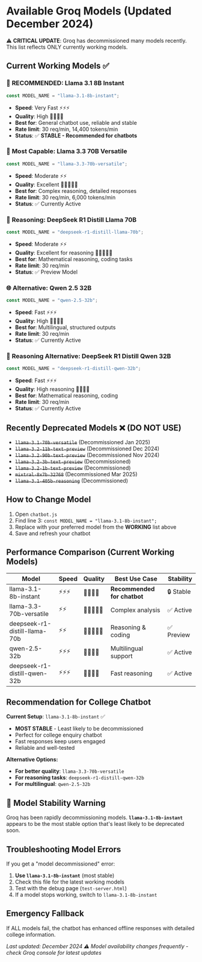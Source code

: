 # Available Groq Models (Updated December 2024)

⚠️ **CRITICAL UPDATE**: Groq has decommissioned many models recently. This list reflects ONLY currently working models.

## Current Working Models ✅

### 🚀 **RECOMMENDED: Llama 3.1 8B Instant**

```javascript
const MODEL_NAME = "llama-3.1-8b-instant";
```

- **Speed**: Very Fast ⚡⚡⚡
- **Quality**: High 🌟🌟🌟🌟
- **Best for**: General chatbot use, reliable and stable
- **Rate limit**: 30 req/min, 14,400 tokens/min
- **Status**: ✅ **STABLE - Recommended for chatbots**

### 🧠 **Most Capable: Llama 3.3 70B Versatile**

```javascript
const MODEL_NAME = "llama-3.3-70b-versatile";
```

- **Speed**: Moderate ⚡⚡
- **Quality**: Excellent 🌟🌟🌟🌟🌟
- **Best for**: Complex reasoning, detailed responses
- **Rate limit**: 30 req/min, 6,000 tokens/min
- **Status**: ✅ Currently Active

### 🔬 **Reasoning: DeepSeek R1 Distill Llama 70B**

```javascript
const MODEL_NAME = "deepseek-r1-distill-llama-70b";
```

- **Speed**: Moderate ⚡⚡
- **Quality**: Excellent for reasoning 🌟🌟🌟🌟🌟
- **Best for**: Mathematical reasoning, coding tasks
- **Rate limit**: 30 req/min
- **Status**: ✅ Preview Model

### 🌐 **Alternative: Qwen 2.5 32B**

```javascript
const MODEL_NAME = "qwen-2.5-32b";
```

- **Speed**: Fast ⚡⚡⚡
- **Quality**: High 🌟🌟🌟🌟
- **Best for**: Multilingual, structured outputs
- **Rate limit**: 30 req/min
- **Status**: ✅ Currently Active

### 🎯 **Reasoning Alternative: DeepSeek R1 Distill Qwen 32B**

```javascript
const MODEL_NAME = "deepseek-r1-distill-qwen-32b";
```

- **Speed**: Fast ⚡⚡⚡
- **Quality**: High reasoning 🌟🌟🌟🌟
- **Best for**: Mathematical reasoning, coding
- **Rate limit**: 30 req/min
- **Status**: ✅ Currently Active

## Recently Deprecated Models ❌ (DO NOT USE)

- ~~`llama-3.1-70b-versatile`~~ (Decommissioned Jan 2025)
- ~~`llama-3.2-11b-text-preview`~~ (Decommissioned Dec 2024)
- ~~`llama-3.2-90b-text-preview`~~ (Decommissioned Nov 2024)
- ~~`llama-3.2-3b-text-preview`~~ (Decommissioned)
- ~~`llama-3.2-1b-text-preview`~~ (Decommissioned)
- ~~`mixtral-8x7b-32768`~~ (Decommissioned Mar 2025)
- ~~`llama-3.1-405b-reasoning`~~ (Decommissioned)

## How to Change Model

1. Open `chatbot.js`
2. Find line 3: `const MODEL_NAME = "llama-3.1-8b-instant";`
3. Replace with your preferred model from the **WORKING** list above
4. Save and refresh your chatbot

## Performance Comparison (Current Working Models)

| Model                         | Speed  | Quality    | Best Use Case               | Stability  |
| ----------------------------- | ------ | ---------- | --------------------------- | ---------- |
| llama-3.1-8b-instant          | ⚡⚡⚡ | 🌟🌟🌟🌟   | **Recommended for chatbot** | 🔒 Stable  |
| llama-3.3-70b-versatile       | ⚡⚡   | 🌟🌟🌟🌟🌟 | Complex analysis            | ✅ Active  |
| deepseek-r1-distill-llama-70b | ⚡⚡   | 🌟🌟🌟🌟🌟 | Reasoning & coding          | ✅ Preview |
| qwen-2.5-32b                  | ⚡⚡⚡ | 🌟🌟🌟🌟   | Multilingual support        | ✅ Active  |
| deepseek-r1-distill-qwen-32b  | ⚡⚡⚡ | 🌟🌟🌟🌟   | Fast reasoning              | ✅ Active  |

## Recommendation for College Chatbot

**Current Setup**: `llama-3.1-8b-instant` ✅

- **MOST STABLE** - Least likely to be decommissioned
- Perfect for college enquiry chatbot
- Fast responses keep users engaged
- Reliable and well-tested

**Alternative Options:**

- **For better quality**: `llama-3.3-70b-versatile`
- **For reasoning tasks**: `deepseek-r1-distill-qwen-32b`
- **For multilingual**: `qwen-2.5-32b`

## 🚨 Model Stability Warning

Groq has been rapidly decommissioning models. **`llama-3.1-8b-instant`** appears to be the most stable option that's least likely to be deprecated soon.

## Troubleshooting Model Errors

If you get a "model decommissioned" error:

1. **Use `llama-3.1-8b-instant`** (most stable)
2. Check this file for the latest working models
3. Test with the debug page (`test-server.html`)
4. If a model stops working, switch to `llama-3.1-8b-instant`

## Emergency Fallback

If ALL models fail, the chatbot has enhanced offline responses with detailed college information.

_Last updated: December 2024_
_⚠️ Model availability changes frequently - check Groq console for latest updates_
